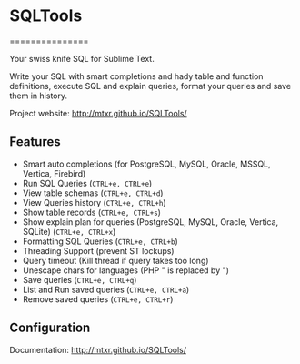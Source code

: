 # SQLTools
===============

Your swiss knife SQL for Sublime Text.

Write your SQL with smart completions and hady table and function definitions, execute SQL and explain queries, format your queries and save them in history.

Project website: http://mtxr.github.io/SQLTools/

## Features

* Smart auto completions (for PostgreSQL, MySQL, Oracle, MSSQL, Vertica, Firebird)
* Run SQL Queries (`CTRL+e, CTRL+e`)
* View table schemas (`CTRL+e, CTRL+d`)
* View Queries history (`CTRL+e, CTRL+h`)
* Show table records (`CTRL+e, CTRL+s`)
* Show explain plan for queries (PostgreSQL, MySQL, Oracle, Vertica, SQLite) (`CTRL+e, CTRL+x`)
* Formatting SQL Queries (`CTRL+e, CTRL+b`)
* Threading Support (prevent ST lockups)
* Query timeout (Kill thread if query takes too long)
* Unescape chars for languages (PHP \" is replaced by ")
* Save queries (`CTRL+e, CTRL+q`)
* List and Run saved queries (`CTRL+e, CTRL+a`)
* Remove saved queries (`CTRL+e, CTRL+r`)

## Configuration 

Documentation: http://mtxr.github.io/SQLTools/
